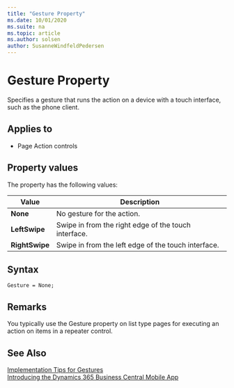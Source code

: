 ```yaml
---
title: "Gesture Property"
ms.date: 10/01/2020
ms.suite: na
ms.topic: article
ms.author: solsen
author: SusanneWindfeldPedersen
---
```


# Gesture Property

Specifies a gesture that runs the action on a device with a touch interface, such as the phone client.

## Applies to

*  Page Action controls

## Property values

The property has the following values:

|  Value  |  Description  |
|---------|---------------|
|**None** |No gesture for the action.|
|**LeftSwipe**|Swipe in from the right edge of the touch interface.  |
|**RightSwipe**|Swipe in from the left edge of the touch interface.  |

## Syntax

```AL
Gesture = None;
```

## Remarks

You typically use the Gesture property on list type pages for executing an action on items in a repeater control.

## See Also

[Implementation Tips for Gestures](devenv-implementation-tips-gestures-property.md)  
[Introducing the Dynamics 365 Business Central Mobile App](../devenv-introducing-business-central-mobile-app.md)   
<!-- [Adding Actions to Pages](../devenv-Adding-Actions-to-Pages.md) -->
